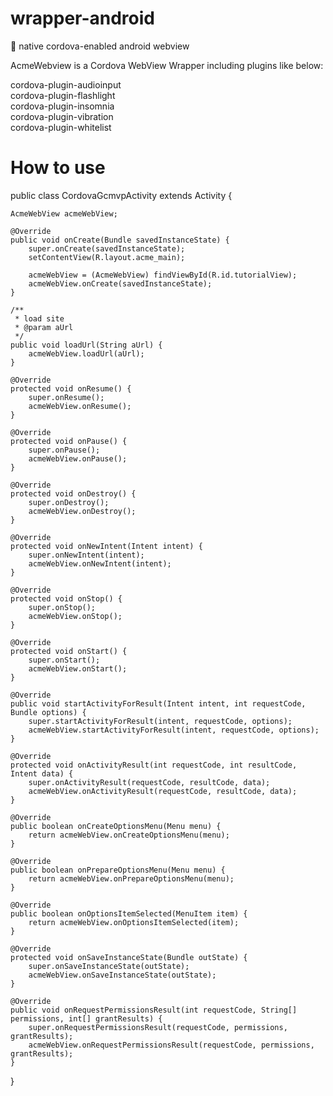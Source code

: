 # wrapper-android
:iphone: native cordova-enabled android webview

AcmeWebview is a Cordova WebView Wrapper including plugins like below:

cordova-plugin-audioinput<br>
cordova-plugin-flashlight<br>
cordova-plugin-insomnia<br>
cordova-plugin-vibration<br>
cordova-plugin-whitelist<br>
    
# How to use
public class CordovaGcmvpActivity extends Activity {

    AcmeWebView acmeWebView;

    @Override
    public void onCreate(Bundle savedInstanceState) {
        super.onCreate(savedInstanceState);
        setContentView(R.layout.acme_main);

        acmeWebView = (AcmeWebView) findViewById(R.id.tutorialView);
        acmeWebView.onCreate(savedInstanceState);
    }

    /**
     * load site
     * @param aUrl
     */
    public void loadUrl(String aUrl) {
        acmeWebView.loadUrl(aUrl);
    }

    @Override
    protected void onResume() {
        super.onResume();
        acmeWebView.onResume();
    }

    @Override
    protected void onPause() {
        super.onPause();
        acmeWebView.onPause();
    }

    @Override
    protected void onDestroy() {
        super.onDestroy();
        acmeWebView.onDestroy();
    }

    @Override
    protected void onNewIntent(Intent intent) {
        super.onNewIntent(intent);
        acmeWebView.onNewIntent(intent);
    }

    @Override
    protected void onStop() {
        super.onStop();
        acmeWebView.onStop();
    }

    @Override
    protected void onStart() {
        super.onStart();
        acmeWebView.onStart();
    }

    @Override
    public void startActivityForResult(Intent intent, int requestCode, Bundle options) {
        super.startActivityForResult(intent, requestCode, options);
        acmeWebView.startActivityForResult(intent, requestCode, options);
    }

    @Override
    protected void onActivityResult(int requestCode, int resultCode, Intent data) {
        super.onActivityResult(requestCode, resultCode, data);
        acmeWebView.onActivityResult(requestCode, resultCode, data);
    }

    @Override
    public boolean onCreateOptionsMenu(Menu menu) {
        return acmeWebView.onCreateOptionsMenu(menu);
    }

    @Override
    public boolean onPrepareOptionsMenu(Menu menu) {
        return acmeWebView.onPrepareOptionsMenu(menu);
    }

    @Override
    public boolean onOptionsItemSelected(MenuItem item) {
        return acmeWebView.onOptionsItemSelected(item);
    }

    @Override
    protected void onSaveInstanceState(Bundle outState) {
        super.onSaveInstanceState(outState);
        acmeWebView.onSaveInstanceState(outState);
    }

    @Override
    public void onRequestPermissionsResult(int requestCode, String[] permissions, int[] grantResults) {
        super.onRequestPermissionsResult(requestCode, permissions, grantResults);
        acmeWebView.onRequestPermissionsResult(requestCode, permissions, grantResults);
    }
}